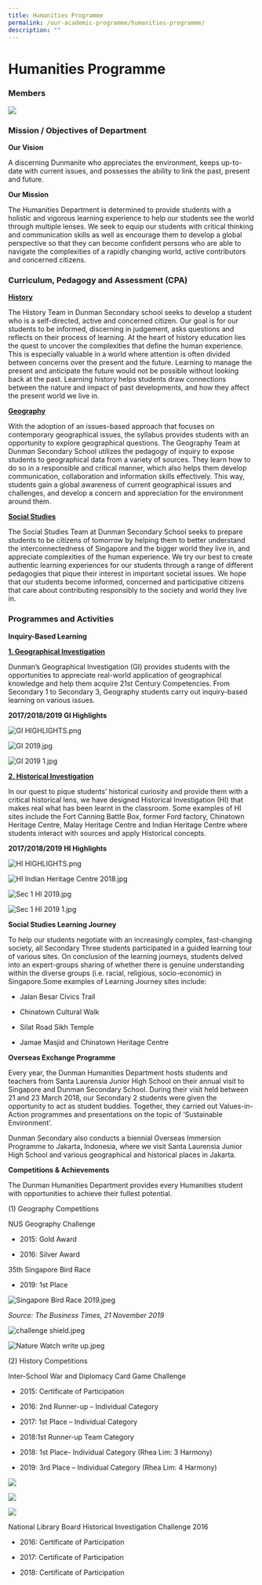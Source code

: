 ```yaml
---
title: Humanities Programme
permalink: /our-academic-programme/humanities-programme/
description: ""
---
```

# Humanities Programme

### Members

![](/images/Our%20Academic%20Programme/Humanities/humanities%202019.jpg)

### Mission / Objectives of Department

**Our Vision**

A discerning Dunmanite who appreciates the environment, keeps up-to-date with current issues, and possesses the ability to link the past, present and future.

**Our Mission**

The Humanities Department is determined to provide students with a holistic and vigorous learning experience to help our students see the world through multiple lenses. We seek to equip our students with critical thinking and communication skills as well as encourage them to develop a global perspective so that they can become confident persons who are able to navigate the complexities of a rapidly changing world, active contributors and concerned citizens.

### Curriculum, Pedagogy and Assessment (CPA)

<b><u>History</u></b>

The History Team in Dunman Secondary school seeks to develop a student who is a self-directed, active and concerned citizen. Our goal is for our students to be informed, discerning in judgement, asks questions and reflects on their process of learning. At the heart of history education lies the quest to uncover the complexities that define the human experience. This is especially valuable in a world where attention is often divided between concerns over the present and the future. Learning to manage the present and anticipate the future would not be possible without looking back at the past. Learning history helps students draw connections between the nature and impact of past developments, and how they affect the present world we live in.

<b><u>Geography</u></b>

With the adoption of an issues-based approach that focuses on contemporary geographical issues, the syllabus provides students with an opportunity to explore geographical questions. The Geography Team at Dunman Secondary School utilizes the pedagogy of inquiry to expose students to geographical data from a variety of sources. They learn how to do so in a responsible and critical manner, which also helps them develop communication, collaboration and information skills effectively. This way, students gain a global awareness of current geographical issues and challenges, and develop a concern and appreciation for the environment around them.
 
<b><u>Social Studies</u></b>

The Social Studies Team at Dunman Secondary School seeks to prepare students to be citizens of tomorrow by helping them to better understand the interconnectedness of Singapore and the bigger world they live in, and appreciate complexities of the human experience. We try our best to create authentic learning experiences for our students through a range of different pedagogies that pique their interest in important societal issues. We hope that our students become informed, concerned and participative citizens that care about contributing responsibly to the society and world they live in.

### Programmes and Activities

**Inquiry-Based Learning**

<b><u>1. Geographical Investigation</u></b>

Dunman’s Geographical Investigation (GI) provides students with the opportunities to appreciate real-world application of geographical knowledge and help them acquire 21st Century Competencies. From Secondary 1 to Secondary 3, Geography students carry out inquiry-based learning on various issues.

**2017/2018/2019 GI Highlights**

![GI HIGHLIGHTS.png](https://dunmansec.moe.edu.sg/qql/slot/u194/2019/Our%20Academic%20Programme/Humanities/GI%20HIGHLIGHTS.png)

  

![GI 2019.jpg](https://dunmansec.moe.edu.sg/qql/slot/u194/images/departments/humanities/GI%202019.jpg)  

![GI 2019 1.jpg](https://dunmansec.moe.edu.sg/qql/slot/u194/images/departments/humanities/GI%202019%201.jpg)  

  
<b><u>2. Historical Investigation</u></b>

In our quest to pique students’ historical curiosity and provide them with a critical historical lens, we have designed Historical Investigation (HI) that makes real what has been learnt in the classroom. Some examples of HI sites include the Fort Canning Battle Box, former Ford factory, Chinatown Heritage Centre, Malay Heritage Centre and Indian Heritage Centre where students interact with sources and apply Historical concepts.

**2017/2018/2019 HI Highlights**


![HI HIGHLIGHTS.png](https://dunmansec.moe.edu.sg/qql/slot/u194/2019/Our%20Academic%20Programme/Humanities/HI%20HIGHLIGHTS.png)

![HI Indian Heritage Centre 2018.jpg](https://dunmansec.moe.edu.sg/qql/slot/u194/2019/Our%20Academic%20Programme/Humanities/HI%20Indian%20Heritage%20Centre%202018.jpg)

  

![Sec 1 HI 2019.jpg](https://dunmansec.moe.edu.sg/qql/slot/u194/images/departments/humanities/Sec%201%20HI%202019.jpg)  

![Sec 1 HI 2019 1.jpg](https://dunmansec.moe.edu.sg/qql/slot/u194/images/departments/humanities/Sec%201%20HI%202019%201.jpg)

**Social Studies Learning Journey**


To help our students negotiate with an increasingly complex, fast-changing society, all Secondary Three students participated in a guided learning tour of various sites. On conclusion of the learning journeys, students delved into an expert-groups sharing of whether there is genuine understanding within the diverse groups (i.e. racial, religious, socio-economic) in Singapore.Some examples of Learning Journey sites include:

*   Jalan Besar Civics Trail

*   Chinatown Cultural Walk

*   Silat Road Sikh Temple

*   Jamae Masjid and Chinatown Heritage Centre

  
**Overseas Exchange Programme**  

Every year, the Dunman Humanities Department hosts students and teachers from Santa Laurensia Junior High School on their annual visit to Singapore and Dunman Secondary School. During their visit held between 21 and 23 March 2018, our Secondary 2 students were given the opportunity to act as student buddies. Together, they carried out Values-in-Action programmes and presentations on the topic of ‘Sustainable Environment’.  
  

Dunman Secondary also conducts a biennial Overseas Immersion Programme to Jakarta, Indonesia, where we visit Santa Laurensia Junior High School and various geographical and historical places in Jakarta.

  
**Competitions & Achievements**  

The Dunman Humanities Department provides every Humanities student with opportunities to achieve their fullest potential.

(1) Geography Competitions  

NUS Geography Challenge

*   2015: Gold Award

*   2016: Silver Award

35th Singapore Bird Race

*   2019: 1st Place

![Singapore Bird Race 2019.jpeg](https://dunmansec.moe.edu.sg/qql/slot/u194/2019/Our%20Academic%20Programme/Humanities/Singapore%20Bird%20Race%202019.jpeg)

_Source: The Business Times, 21 November 2019_

![challenge shield.jpeg](https://dunmansec.moe.edu.sg/qql/slot/u194/2019/Our%20Academic%20Programme/Humanities/challenge%20shield.jpeg)  

![Nature Watch write up.jpeg](https://dunmansec.moe.edu.sg/qql/slot/u194/2019/Our%20Academic%20Programme/Humanities/Nature%20Watch%20write%20up.jpeg)

  

(2) History Competitions  

Inter-School War and Diplomacy Card Game Challenge  
  

*   2015: Certificate of Participation

*   2016: 2nd Runner-up – Individual Category

*   2017: 1st Place – Individual Category

*   2018:1st Runner-up Team Category

*   2018: 1st Place- Individual Category (Rhea Lim: 3 Harmony)

*   2019: 3rd Place – Individual Category (Rhea Lim: 4 Harmony)

  


![](/images/Our%20Academic%20Programme/Humanities/War%20and%20Diplomacy%20Card%20Game%202018%20Team.jpg)

![](/images/Our%20Academic%20Programme/Humanities/War%20and%20Diplomacy%20Card%20Game%202018%20Individual.jpg)

![](/images/Our%20Academic%20Programme/Humanities/War%20and%20Diplomacy%20Card%20Game.jpg)  

National Library Board Historical Investigation Challenge 2016  

*   2016: Certificate of Participation

*   2017: Certificate of Participation

*   2018: Certificate of Participation
